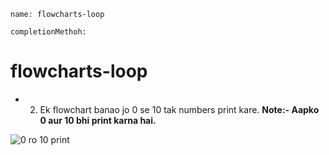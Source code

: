 ```ngMeta
name: flowcharts-loop

completionMethoh:
```
# flowcharts-loop


- 2) Ek flowchart banao jo 0 se 10 tak numbers print kare.
**Note:- Aapko 0 aur 10 bhi print karna hai.**

![0 ro 10 print](https://storage.cloud.google.com/ng-curriculum-images/python-flowcharts/loop-worksheet/4.2-question2.png)



